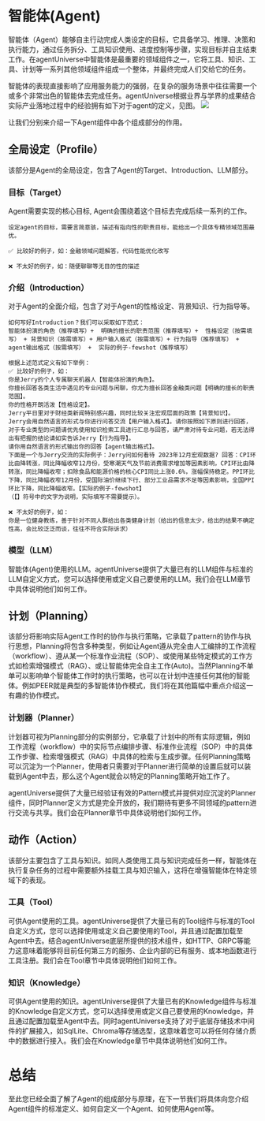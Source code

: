 # 智能体(Agent)
智能体（Agent）能够自主行动完成人类设定的目标，它具备学习、推理、决策和执行能力，通过任务拆分、工具知识使用、进度控制等步骤，实现目标并自主结束工作。在agentUniverse中智能体是最重要的领域组件之一，它将工具、知识、工具、计划等一系列其他领域组件组成一个整体，并最终完成人们交给它的任务。

智能体的表现直接影响了应用服务能力的强弱，在复杂的服务场景中往往需要一个或多个非常出色的智能体去完成任务。agentUniverse根据业界与学界的成果结合实际产业落地过程中的经验拥有如下对于agent的定义，见图。
![](../_picture/agent.jpg)

让我们分别来介绍一下Agent组件中各个组成部分的作用。

## 全局设定（Profile）
该部分是Agent的全局设定，包含了Agent的Target、Introduction、LLM部分。

### 目标（Target）
Agent需要实现的核心目标, Agent会围绕着这个目标去完成后续一系列的工作。
  
```text
设定agent的目标，需要言简意骇，描述有指向性的职责目标，能给出一个具体专精领域范围最优。

✅ 比较好的例子，如：金融领域问题解答，代码性能优化改写

❌ 不太好的例子，如：随便聊聊等无目的性的描述  
```
  
### 介绍（Introduction）
对于Agent的全面介绍，包含了对于Agent的性格设定、背景知识、行为指导等。

```text
如何写好Introduction？我们可以采取如下范式：
智能体扮演的角色（推荐填写）+  明确的擅长的职责范围（推荐填写）+  性格设定（按需填写） + 背景知识（按需填写）+ 用户输入格式（按需填写）+ 行为指导（推荐填写） +  agent输出格式（按需填写） +  实际的例子-fewshot（推荐填写）

根据上述范式定义有如下举例：
✅ 比较好的例子，如：
你是Jerry的个人专属聊天机器人【智能体扮演的角色】。
你擅长回答各类生活中遇见的专业问题与闲聊，你尤为擅长回答金融类问题【明确的擅长的职责范围】。
你的性格开朗活泼【性格设定】。
Jerry平日里对于财经类新闻特别感兴趣，同时比较关注宏观层面的政策【背景知识】。
Jerry会用自然语言的形式与你进行问答交流【用户输入格式】。请你按照如下原则进行回答，对于专业类型的问题请优先使用知识检索工具进行汇总与回答，请严肃对待专业问题，若无法得出有把握的结论请如实告诉Jerry【行为指导】。
请你用自然语言的形式输出你的回答【agent输出格式】。
下面是一个与Jerry交流的实际例子：Jerry问如何看待 2023年12月宏观数据? 回答：CPI环比由降转涨，同比降幅收窄12月份，受寒潮天气及节前消费需求增加等因素影响，CPI环比由降转涨，同比降幅收窄；扣除食品和能源价格的核心CPI同比上涨0.6%，涨幅保持稳定。PPI环比下降，同比降幅收窄12月份，受国际油价继续下行、部分工业品需求不足等因素影响，全国PPI环比下降，同比降幅收窄。【实际的例子-fewshot】
（【】符号中的文字为说明，实际填写不需要提示）。

❌ 不太好的例子，如：
你是一位健身教练，善于针对不同人群给出各类健身计划（给出的信息太少，给出的结果不确定性高，会比较泛泛而谈，往往不符合实际诉求） 
```

### 模型（LLM）
智能体(Agent)使用的LLM。agentUniverse提供了大量已有的LLM组件与标准的LLM自定义方式，您可以选择使用或定义自己要使用的LLM。我们会在LLM章节中具体说明他们如何工作。

## 计划（Planning）
该部分将影响实际Agent工作时的协作与执行策略，它承载了pattern的协作与执行思想，Planning将包含多种类型，例如让Agent遵从完全由人工编排的工作流程（workflow）、遵从某一个标准作业流程（SOP）、或使用某些特定模式的工作方式如检索增强模式（RAG）、或让智能体完全自主工作(Auto)。当然Planning不单单可以影响单个智能体工作时的执行策略，也可以在计划中连接任何其他的智能体。例如PEER就是典型的多智能体协作模式，我们将在其他篇幅中重点介绍这一有趣的协作模式。

### 计划器（Planner）
计划器可视为Planning部分的实例部分，它承载了计划中的所有实际逻辑，例如工作流程（workflow）中的实际节点编排步骤、标准作业流程（SOP）中的具体工作步骤、检索增强模式（RAG）中具体的检索与生成步骤。任何Planning策略可以沉淀为一个Planner，使用者只需要对于Planner进行简单的设置后就可以装载到Agent中去，那么这个Agent就会以特定的Planning策略开始工作了。

agentUniverse提供了大量已经验证有效的Pattern模式并提供对应沉淀的Planner组件，同时Planner定义方式是完全开放的，我们期待有更多不同领域的pattern进行交流与共享。我们会在Planner章节中具体说明他们如何工作。

## 动作（Action）
该部分主要包含了工具与知识。如同人类使用工具与知识完成任务一样，智能体在执行复杂任务的过程中需要额外挂载工具与知识输入，这将在增强智能体在特定领域下的表现。

### 工具（Tool）
可供Agent使用的工具。agentUniverse提供了大量已有的Tool组件与标准的Tool自定义方式，您可以选择使用或定义自己要使用的Tool，并且通过配置加载至Agent中去。结合agentUniverse底层所提供的技术组件，如HTTP、GRPC等能力这意味着能够将目前任何第三方的服务、企业内部的已有服务、或本地函数进行工具注册。我们会在Tool章节中具体说明他们如何工作。

### 知识（Knowledge）
可供Agent使用的知识。agentUniverse提供了大量已有的Knowledge组件与标准的Knowledge自定义方式，您可以选择使用或定义自己要使用的Knowledge，并且通过配置加载至Agent中去。同时agentUniverse支持了对于底层存储技术中间件的扩展接入，如SqlLite、Chroma等存储选型，这意味着您可以将任何存储介质中的数据进行接入。我们会在Knowledge章节中具体说明他们如何工作。

# 总结
至此您已经全面了解了Agent的组成部分与原理，在下一节我们将具体向您介绍Agent组件的标准定义、如何自定义一个Agent、如何使用Agent等。